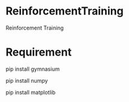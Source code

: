 # ReinforcementTraining
Reinforcement Training

# Requirement
pip install gymnasium

pip install numpy

pip install matplotlib

